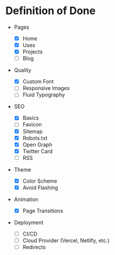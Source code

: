 # Definition of Done

- Pages

  - [x] Home
  - [x] Uses
  - [x] Projects
  - [ ] Blog

- Quality

  - [x] Custom Font
  - [ ] Responsive Images
  - [ ] Fluid Typography

- SEO

  - [x] Basics
  - [ ] Favicon
  - [x] Sitemap
  - [x] Robots.txt
  - [x] Open Graph
  - [x] Twitter Card
  - [ ] RSS

- Theme

  - [x] Color Scheme
  - [x] Avoid Flashing

- Animation

  - [x] Page Transitions

- Deployment

  - [ ] CI/CD
  - [ ] Cloud Provider (Vercel, Netlify, etc.)
  - [ ] Redirects
